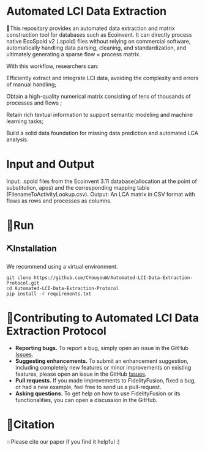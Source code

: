 # Automated LCI Data Extraction
💫This repository provides an automated data extraction and matrix construction tool for databases such as Ecoinvent. It can directly process native EcoSpold v2 (.spold) files without relying on commercial software, automatically handling data parsing, cleaning, and standardization, and ultimately generating a sparse flow × process matrix.

With this workflow, researchers can:

Efficiently extract and integrate LCI data, avoiding the complexity and errors of manual handling;

Obtain a high-quality numerical matrix consisting of tens of thousands of processes and flows ;

Retain rich textual information to support semantic modeling and machine learning tasks;

Build a solid data foundation for missing data prediction and automated LCA analysis.



# Input and Output
Input: .spold files from the Ecoinvent 3.11 database(allocation at the point of substitution, apos) and the corresponding mapping table (FilenameToActivityLookup.csv).
Output: An LCA matrix in CSV format with flows as rows and processes as columns.


# 📝Run
## ⛏️Installation
We recommend using a virtual environment.
```
git clone https://github.com/CYouyouW/Automated-LCI-Data-Extraction-Protocol.git
cd Automated-LCI-Data-Extraction-Protocol
pip install -r requirements.txt

```



# 💐Contributing to Automated LCI Data Extraction Protocol 
- **Reporting bugs.** To report a bug, simply open an issue in the GitHub [Issues](https://github.com/CYouyouW/Automated-LCI-Data-Extraction-Protocol/issues).
- **Suggesting enhancements.** To submit an enhancement suggestion, including completely new features or minor improvements on existing features, please open an issue in the GitHub [Issues](https://github.com/CYouyouW/Automated-LCI-Data-Extraction-Protocol/issues).
- **Pull requests.** If you made improvements to FidelityFusion, fixed a bug, or had a new example, feel free to send us a pull-request.
- **Asking questions.** To get help on how to use FidelityFusion or its functionalities, you can open a discussion in the GitHub.


# 🤗Citation
💥Please cite our paper if you find it helpful :) 